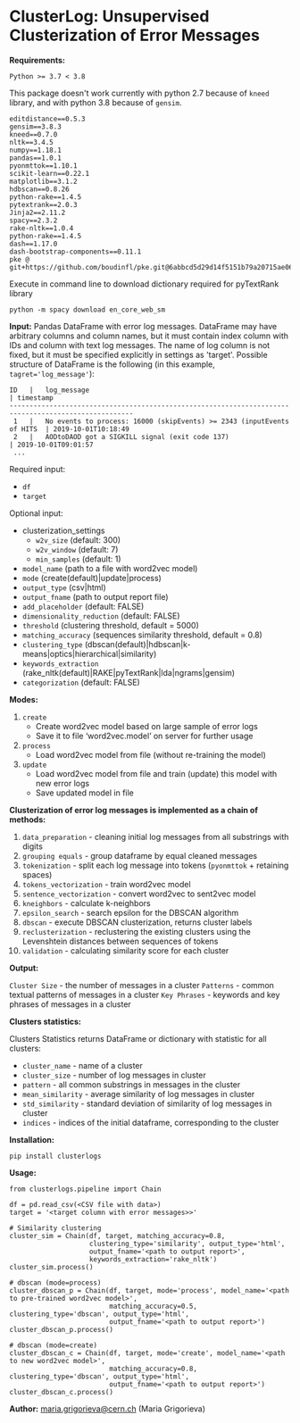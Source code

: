 # ClusterLog: Unsupervised Clusterization of Error Messages

**Requirements:**
```
Python >= 3.7 < 3.8
```
This package doesn't work currently with python 2.7 because of `kneed` library, and with python 3.8 because of `gensim`.

```
editdistance==0.5.3
gensim==3.8.3
kneed==0.7.0
nltk==3.4.5
numpy==1.18.1
pandas==1.0.1
pyonmttok==1.10.1
scikit-learn==0.22.1
matplotlib==3.1.2
hdbscan==0.8.26
python-rake==1.4.5
pytextrank==2.0.3
Jinja2==2.11.2
spacy==2.3.2
rake-nltk==1.0.4
python-rake==1.4.5
dash==1.17.0
dash-bootstrap-components==0.11.1
pke @ git+https://github.com/boudinfl/pke.git@6abbcd5d29d14f5151b79a20715ae06dbdd5e4b5
```

Execute in command line to download dictionary required for pyTextRank library
```
python -m spacy download en_core_web_sm
```

**Input:**
   Pandas DataFrame with error log messages. DataFrame may have arbitrary columns and column names, but
   it must contain index column with IDs and column with text log messages. The name of log column is not
   fixed, but it must be specified explicitly in settings as 'target'.
   Possible structure of DataFrame is the following (in this example, `tagret='log_message'`):
   ```
   ID   |   log_message                                                            | timestamp
   -----------------------------------------------------------------------------------------------------
    1   |   No events to process: 16000 (skipEvents) >= 2343 (inputEvents of HITS  | 2019-10-01T10:18:49
    2   |   AODtoDAOD got a SIGKILL signal (exit code 137)                         | 2019-10-01T09:01:57
    ...
   ```
Required input:
- `df`
- `target`

Optional input:

- clusterization_settings
    - `w2v_size` (default: 300)
    - `w2v_window` (default: 7)
    - `min_samples` (default: 1)
- `model_name` (path to a file with word2vec model)
- `mode` (create(default)|update|process)
- `output_type` (csv|html)
- `output_fname` (path to output report file)
- `add_placeholder` (default: FALSE)
- `dimensionality_reduction` (default: FALSE)
- `threshold` (clustering threshold, default = 5000)
- `matching_accuracy` (sequences similarity threshold, default = 0.8)
- `clustering_type` (dbscan(default)|hdbscan|k-means|optics|hierarchical|similarity)
- `keywords_extraction` (rake_nltk(default)|RAKE|pyTextRank|lda|ngrams|gensim)
- `categorization` (default: FALSE)

**Modes:**
1) `create`
    - Create word2vec model based on large sample of error logs
    - Save it to file ‘word2vec.model’ on server for further usage
2) `process`
    - Load word2vec model from file (without re-training the model)
3) `update`
    - Load word2vec model from file and train (update) this model with new error logs
    - Save updated model in file


**Clusterization of error log messages is implemented as a chain of methods:**

1) `data_preparation` - cleaning initial log messages from all substrings with digits
2) `grouping equals` - group dataframe by equal cleaned messages
2) `tokenization` - split each log message into tokens (`pyonmttok` + retaining spaces)
3) `tokens_vectorization` - train word2vec model
4) `sentence_vectorization` - convert word2vec to sent2vec model
5) `kneighbors` - calculate k-neighbors
6) `epsilon_search` - search epsilon for the DBSCAN algorithm
7) `dbscan` - execute DBSCAN clusterization, returns cluster labels
8) `reclusterization` - reclustering the existing clusters using the Levenshtein distances between sequences of tokens
9) `validation` - calculating similarity score for each cluster

**Output:**

`Cluster Size` - the number of messages in a cluster
`Patterns` - common textual patterns of messages in a cluster
`Key Phrases` - keywords and key phrases of messages in a cluster

**Clusters statistics:**

Clusters Statistics returns DataFrame or dictionary with statistic for all clusters:
- `cluster_name` - name of a cluster
- `cluster_size` - number of log messages in cluster
- `pattern` - all common substrings in messages in the cluster
- `mean_similarity` - average similarity of log messages in cluster
- `std_similarity` - standard deviation of similarity of log messages in cluster
- `indices` - indices of the initial dataframe, corresponding to the cluster


**Installation:**

```
pip install clusterlogs
```

**Usage:**
```
from clusterlogs.pipeline import Chain

df = pd.read_csv(<CSV file with data>)
target = '<target column with error messages>>'

# Similarity clustering
cluster_sim = Chain(df, target, matching_accuracy=0.8, 
                    clustering_type='similarity', output_type='html',
                    output_fname='<path to output report>', 
                    keywords_extraction='rake_nltk')
cluster_sim.process()

# dbscan (mode=process)
cluster_dbscan_p = Chain(df, target, mode='process', model_name='<path to pre-trained word2vec model>',
                         matching_accuracy=0.5, clustering_type='dbscan', output_type='html',
                         output_fname='<path to output report>')
cluster_dbscan_p.process()

# dbscan (mode=create)
cluster_dbscan_c = Chain(df, target, mode='create', model_name='<path to new word2vec model>',
                         matching_accuracy=0.8, clustering_type='dbscan', output_type='html',
                         output_fname='<path to output report>')
cluster_dbscan_c.process()
```

**Author:**
maria.grigorieva@cern.ch (Maria Grigorieva)
